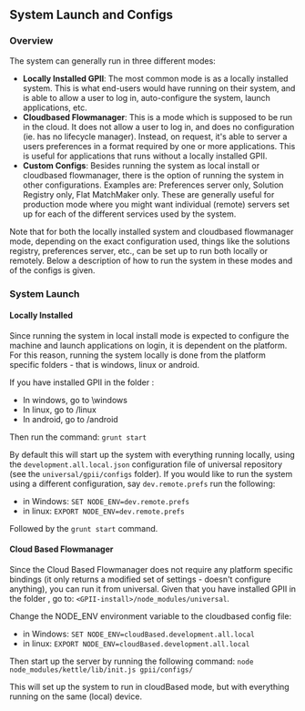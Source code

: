 ## System Launch and Configs 

### Overview
The system can generally run in three different modes:
* **Locally Installed GPII**: The most common mode is as a locally installed system. This is what end-users would have running on their system, and is able to allow a user to log in, auto-configure the system, launch applications, etc.
* **Cloudbased Flowmanager**: This is a mode which is supposed to be run in the cloud. It does not allow a user to log in, and does no configuration (ie. has no lifecycle manager). Instead, on request, it's able to server a users preferences in a format required by one or more applications. This is useful for applications that runs without a locally installed GPII.
* **Custom Configs**: Besides running the system as local install or cloudbased flowmanager, there is the option of running the system in other configurations. Examples are: Preferences server only, Solution Registry only, Flat MatchMaker only. These are generally useful for production mode where you might want individual (remote) servers set up for each of the different services used by the system.

Note that for both the locally installed system and cloudbased flowmanager mode, depending on the exact configuration used, things like the solutions registry, preferences server, etc., can be set up to run both locally or remotely. Below a description of how to run the system in these modes and of the configs is given.


### System Launch

#### Locally Installed

Since running the system in local install mode is expected to configure the machine and launch applications on login, it is dependent on the platform. For this reason, running the system locally is done from the platform specific folders - that is windows, linux or android.

If you have installed GPII in the folder <GPII-install>:
* In windows, go to <GPII-install>\windows
* In linux, go to <GPII-install>/linux
* In android, go to <GPII-install>/android

Then run the command: `grunt start`

By default this will start up the system with everything running locally, using the `development.all.local.json` configuration file of universal repository (see the `universal/gpii/configs` folder). If you would like to run the system using a different configuration, say `dev.remote.prefs` run the following:
* in Windows: `SET NODE_ENV=dev.remote.prefs`
* in linux: `EXPORT NODE_ENV=dev.remote.prefs`

Followed by the `grunt start` command.


#### Cloud Based Flowmanager

Since the Cloud Based Flowmanager does not require any platform specific bindings (it only returns a modified set of settings - doesn't configure anything), you can run it from universal. Given that you have installed GPII in the folder <GPII-install>, go to: `<GPII-install>/node_modules/universal`.

Change the NODE_ENV environment variable to the cloudbased config file:
* in Windows: `SET NODE_ENV=cloudBased.development.all.local`
* in linux: `EXPORT NODE_ENV=cloudBased.development.all.local`

Then start up the server by running the following command:
`node node_modules/kettle/lib/init.js gpii/configs/`

This will set up the system to run in cloudBased mode, but with everything running on the same (local) device.



